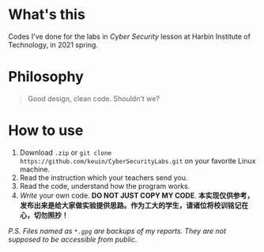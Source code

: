 # What's this

Codes I've done for the labs in *Cyber Security* lesson at Harbin Institute of Technology, in 2021 spring.

# Philosophy

> Good design, clean code. Shouldn't we?

# How to use

1. Download `.zip` or `git clone https://github.com/keuin/CyberSecurityLabs.git` on your favorite Linux machine.
2. Read the instruction which your teachers send you.
2. Read the code, understand how the program works.
3. *Write* your own code. **DO NOT JUST COPY MY CODE**. **本实现仅供参考，发布出来是给大家做实验提供思路。作为工大的学生，请诸位将校训铭记在心，切勿照抄！**

*P.S. Files named as `*.gpg` are backups of my reports. They are not supposed to be accessible from public.*
